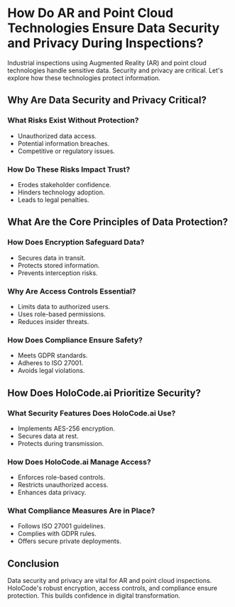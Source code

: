 # How Do AR and Point Cloud Technologies Ensure Data Security and Privacy During Inspections?

Industrial inspections using Augmented Reality (AR) and point cloud technologies handle sensitive data. Security and privacy are critical. Let's explore how these technologies protect information.

## Why Are Data Security and Privacy Critical?

### What Risks Exist Without Protection?
- Unauthorized data access.
- Potential information breaches.
- Competitive or regulatory issues.

### How Do These Risks Impact Trust?
- Erodes stakeholder confidence.
- Hinders technology adoption.
- Leads to legal penalties.

## What Are the Core Principles of Data Protection?

### How Does Encryption Safeguard Data?
- Secures data in transit.
- Protects stored information.
- Prevents interception risks.

### Why Are Access Controls Essential?
- Limits data to authorized users.
- Uses role-based permissions.
- Reduces insider threats.

### How Does Compliance Ensure Safety?
- Meets GDPR standards.
- Adheres to ISO 27001.
- Avoids legal violations.

## How Does HoloCode.ai Prioritize Security?

### What Security Features Does HoloCode.ai Use?
- Implements AES-256 encryption.
- Secures data at rest.
- Protects during transmission.

### How Does HoloCode.ai Manage Access?
- Enforces role-based controls.
- Restricts unauthorized access.
- Enhances data privacy.

### What Compliance Measures Are in Place?
- Follows ISO 27001 guidelines.
- Complies with GDPR rules.
- Offers secure private deployments.

## Conclusion

Data security and privacy are vital for AR and point cloud inspections. HoloCode's robust encryption, access controls, and compliance ensure protection. This builds confidence in digital transformation. 